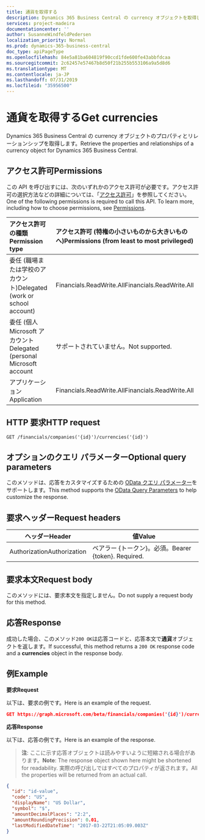 ```yaml
---
title: 通貨を取得する
description: Dynamics 365 Business Central の currency オブジェクトを取得します。
services: project-madeira
documentationcenter: ''
author: SusanneWindfeldPedersen
localization_priority: Normal
ms.prod: dynamics-365-business-central
doc_type: apiPageType
ms.openlocfilehash: 84e5a81ba604819f90ccd1fde600fe43abbfdcaa
ms.sourcegitcommit: 2c62457e57467b8d50f21b255b553106a9a5d8d6
ms.translationtype: MT
ms.contentlocale: ja-JP
ms.lasthandoff: 07/31/2019
ms.locfileid: "35956500"
---
```

# <a name="get-currencies"></a><span data-ttu-id="df111-103">通貨を取得する</span><span class="sxs-lookup"><span data-stu-id="df111-103">Get currencies</span></span>
<span data-ttu-id="df111-104">Dynamics 365 Business Central の currency オブジェクトのプロパティとリレーションシップを取得します。</span><span class="sxs-lookup"><span data-stu-id="df111-104">Retrieve the properties and relationships of a currency object for Dynamics 365 Business Central.</span></span>

## <a name="permissions"></a><span data-ttu-id="df111-105">アクセス許可</span><span class="sxs-lookup"><span data-stu-id="df111-105">Permissions</span></span>
<span data-ttu-id="df111-p101">この API を呼び出すには、次のいずれかのアクセス許可が必要です。アクセス許可の選択方法などの詳細については、「[アクセス許可](/graph/permissions-reference)」を参照してください。</span><span class="sxs-lookup"><span data-stu-id="df111-p101">One of the following permissions is required to call this API. To learn more, including how to choose permissions, see [Permissions](/graph/permissions-reference).</span></span>

|<span data-ttu-id="df111-108">アクセス許可の種類</span><span class="sxs-lookup"><span data-stu-id="df111-108">Permission type</span></span> |<span data-ttu-id="df111-109">アクセス許可 (特権の小さいものから大きいものへ)</span><span class="sxs-lookup"><span data-stu-id="df111-109">Permissions (from least to most privileged)</span></span>|
|:---------------|:------------------------------------------|
|<span data-ttu-id="df111-110">委任 (職場または学校のアカウント)</span><span class="sxs-lookup"><span data-stu-id="df111-110">Delegated (work or school account)</span></span>|<span data-ttu-id="df111-111">Financials.ReadWrite.All</span><span class="sxs-lookup"><span data-stu-id="df111-111">Financials.ReadWrite.All</span></span> |
|<span data-ttu-id="df111-112">委任 (個人 Microsoft アカウント</span><span class="sxs-lookup"><span data-stu-id="df111-112">Delegated (personal Microsoft account</span></span>|<span data-ttu-id="df111-113">サポートされていません。</span><span class="sxs-lookup"><span data-stu-id="df111-113">Not supported.</span></span>|
|<span data-ttu-id="df111-114">アプリケーション</span><span class="sxs-lookup"><span data-stu-id="df111-114">Application</span></span>|<span data-ttu-id="df111-115">Financials.ReadWrite.All</span><span class="sxs-lookup"><span data-stu-id="df111-115">Financials.ReadWrite.All</span></span>|

## <a name="http-request"></a><span data-ttu-id="df111-116">HTTP 要求</span><span class="sxs-lookup"><span data-stu-id="df111-116">HTTP request</span></span>

```
GET /financials/companies('{id}')/currencies('{id}')
```

## <a name="optional-query-parameters"></a><span data-ttu-id="df111-117">オプションのクエリ パラメーター</span><span class="sxs-lookup"><span data-stu-id="df111-117">Optional query parameters</span></span>
<span data-ttu-id="df111-118">このメソッドは、応答をカスタマイズするための [OData クエリ パラメーター](/graph/query-parameters)をサポートします。</span><span class="sxs-lookup"><span data-stu-id="df111-118">This method supports the [OData Query Parameters](/graph/query-parameters) to help customize the response.</span></span>

## <a name="request-headers"></a><span data-ttu-id="df111-119">要求ヘッダー</span><span class="sxs-lookup"><span data-stu-id="df111-119">Request headers</span></span>
|<span data-ttu-id="df111-120">ヘッダー</span><span class="sxs-lookup"><span data-stu-id="df111-120">Header</span></span>|<span data-ttu-id="df111-121">値</span><span class="sxs-lookup"><span data-stu-id="df111-121">Value</span></span>|
|------|-----|
|<span data-ttu-id="df111-122">Authorization</span><span class="sxs-lookup"><span data-stu-id="df111-122">Authorization</span></span>  |<span data-ttu-id="df111-p102">ベアラー {トークン}。必須。</span><span class="sxs-lookup"><span data-stu-id="df111-p102">Bearer {token}. Required.</span></span> |

## <a name="request-body"></a><span data-ttu-id="df111-125">要求本文</span><span class="sxs-lookup"><span data-stu-id="df111-125">Request body</span></span>
<span data-ttu-id="df111-126">このメソッドには、要求本文を指定しません。</span><span class="sxs-lookup"><span data-stu-id="df111-126">Do not supply a request body for this method.</span></span>

## <a name="response"></a><span data-ttu-id="df111-127">応答</span><span class="sxs-lookup"><span data-stu-id="df111-127">Response</span></span>
<span data-ttu-id="df111-128">成功した場合、このメソッド`200 OK`は応答コードと、応答本文で**通貨**オブジェクトを返します。</span><span class="sxs-lookup"><span data-stu-id="df111-128">If successful, this method returns a `200 OK` response code and a **currencies** object in the response body.</span></span>

## <a name="example"></a><span data-ttu-id="df111-129">例</span><span class="sxs-lookup"><span data-stu-id="df111-129">Example</span></span>

<span data-ttu-id="df111-130">**要求**</span><span class="sxs-lookup"><span data-stu-id="df111-130">**Request**</span></span>

<span data-ttu-id="df111-131">以下は、要求の例です。</span><span class="sxs-lookup"><span data-stu-id="df111-131">Here is an example of the request.</span></span>

```json
GET https://graph.microsoft.com/beta/financials/companies('{id}')/currencies('{id}')
```

<span data-ttu-id="df111-132">**応答**</span><span class="sxs-lookup"><span data-stu-id="df111-132">**Response**</span></span>

<span data-ttu-id="df111-133">以下は、応答の例です。</span><span class="sxs-lookup"><span data-stu-id="df111-133">Here is an example of the response.</span></span> 

> <span data-ttu-id="df111-134">**注**: ここに示す応答オブジェクトは読みやすいように短縮される場合があります。</span><span class="sxs-lookup"><span data-stu-id="df111-134">**Note**: The response object shown here might be shortened for readability.</span></span> <span data-ttu-id="df111-135">実際の呼び出しではすべてのプロパティが返されます。</span><span class="sxs-lookup"><span data-stu-id="df111-135">All the properties will be returned from an actual call.</span></span>

```json
{
  "id": "id-value",
  "code": "US",
  "displayName": "US Dollar",
  "symbol": "$",
  "amountDecimalPlaces": "2:2",
  "amountRoundingPrecision": 0.01,
  "lastModifiedDateTime": "2017-03-22T21:05:09.003Z"
}
```

